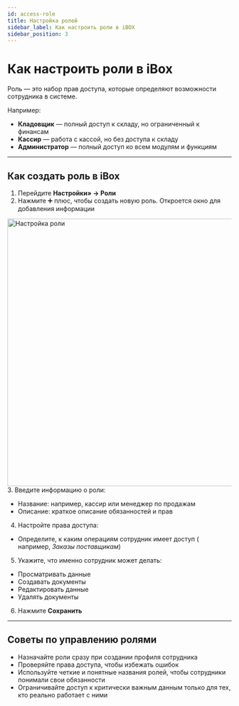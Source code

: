 ```yaml
---
id: access-role
title: Настройка ролей
sidebar_label: Как настроить роли в iBOX
sidebar_position: 3
---
```

# Как настроить роли в iBox
Роль — это набор прав доступа, которые определяют возможности сотрудника в системе. 

Например:
- **Кладовщик** — полный доступ к складу, но ограниченный к финансам
- **Кассир** — работа с кассой, но без доступа к складу
- **Администратор** — полный доступ ко всем модулям и функциям

---

## Как создать роль в iBox
1. Перейдите **Настройки» → Роли** 
1. Нажмите  ➕ плюс, чтобы создать новую роль. Откроется окно для добавления информации
<img src="/img/knowledge/access/role.png" alt="Настройка роли" width="600" />
3. Введите информацию о роли:

- Название: например, кассир или менеджер по продажам
- Описание: краткое описание обязанностей и прав

4. Настройте права доступа:
-  Определите, к каким операциям сотрудник имеет доступ ( например, *Заказы поставщикам*)

5. Укажите, что именно сотрудник может делать:
- Просматривать данные
- Создавать документы
- Редактировать данные
- Удалять документы

6. Нажмите **Сохранить**

---

## Советы по управлению ролями
- Назначайте роли сразу при создании профиля сотрудника
- Проверяйте права доступа, чтобы избежать ошибок
- Используйте четкие и понятные названия ролей, чтобы сотрудники понимали свои обязанности
- Ограничивайте доступ к критически важным данным только для тех, кто реально работает с ними
